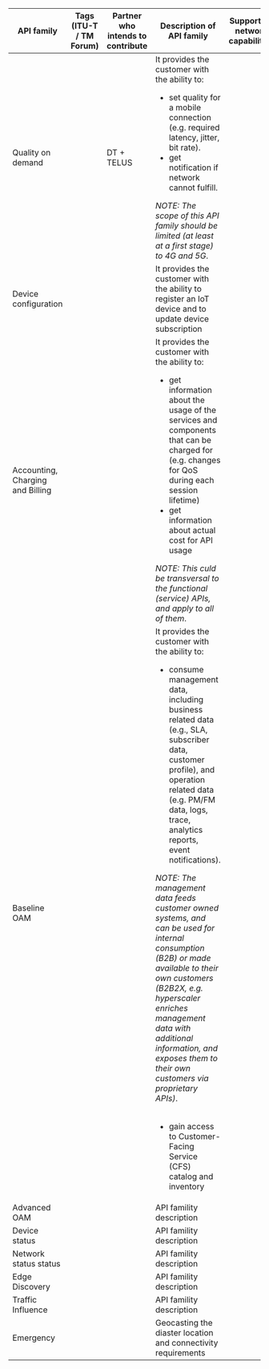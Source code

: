 | API family  | Tags (ITU-T / TM Forum) |  Partner who intends to contribute | Description of API family | Supporting network capabilities | Availability | Relevance | Priority | 
| -----------------------| --------- | ------------ | -------- |----------------------------------------------------|---------------------------|---------------------------------|-------------|
| Quality on demand || DT + TELUS |It provides the customer with the ability to: <ul><li>set quality for a mobile connection (e.g. required latency, jitter, bit rate).</li><li>get notification if network cannot fulfill.</li></ul>*NOTE: The scope of this API family should be limited (at least at a first stage) to 4G and 5G*.| ||||
| Device configuration ||| It provides the customer with the ability to register an IoT device and to update device subscription |||| 
| Accounting, Charging and Billing |||It provides the customer with the ability to:<ul><li>get information about the usage of the services and components that can be charged for (e.g. changes for QoS during each session lifetime)</li><li>get information about actual cost for API usage</li></ul>*NOTE: This culd be transversal to the functional (service) APIs, and apply to all of them*.|||||
| Baseline OAM ||| It provides the customer with the ability to:<ul><li>consume management data, including business related data (e.g., SLA, subscriber data, customer profile), and operation related data (e.g. PM/FM data, logs, trace, analytics reports, event notifications).</li></ul>*NOTE: The management data feeds customer owned systems, and can be used for internal consumption (B2B) or made available to their own customers (B2B2X, e.g. hyperscaler enriches management data with additional information, and exposes them to their own customers via proprietary APIs)*.<br></br><ul><li>gain access to Customer-Facing Service (CFS) catalog and inventory</li></ul> |||||
| Advanced OAM ||| API famility description |||||
| Device status ||| API famility description |||||
| Network status status ||| API famility description |||||
| Edge Discovery ||| API famility description |||||
| Traffic Influence |||API famility description ||||| 
| Emergency |||Geocasting the diaster location and connectivity requirements||||
